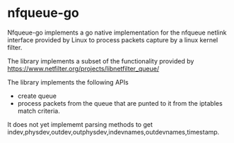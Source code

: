 # nfqueue-go
Nfqueue-go implements a go native implementation for the nfqueue netlink interface provided by Linux to process packets capture by a linux kernel filter.

The library implements a subset of the functionality provided by
https://www.netfilter.org/projects/libnetfilter_queue/

The library implements the following APIs 
 - create queue 
 - process packets from the queue that are punted to it from the iptables match criteria.
 
It does not yet implememt parsing methods to get indev,physdev,outdev,outphysdev,indevnames,outdevnames,timestamp. 



